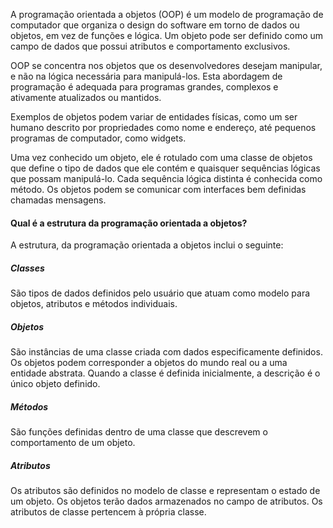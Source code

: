 A programação orientada a objetos (OOP) é ​​um modelo de programação de computador que organiza o design do software em torno de dados ou objetos, em vez de funções e lógica. Um objeto pode ser definido como um campo de dados que possui atributos e comportamento exclusivos.

OOP se concentra nos objetos que os desenvolvedores desejam manipular, e não na lógica necessária para manipulá-los. Esta abordagem de programação é adequada para programas grandes, complexos e ativamente atualizados ou mantidos. 

Exemplos de objetos podem variar de entidades físicas, como um ser humano descrito por propriedades como nome e endereço, até pequenos programas de computador, como widgets.

Uma vez conhecido um objeto, ele é rotulado com uma classe de objetos que define o tipo de dados que ele contém e quaisquer sequências lógicas que possam manipulá-lo. Cada sequência lógica distinta é conhecida como método. Os objetos podem se comunicar com interfaces bem definidas chamadas mensagens.

#### Qual é a estrutura da programação orientada a objetos?
A estrutura, da programação orientada a objetos inclui o seguinte:

##### Classes
São tipos de dados definidos pelo usuário que atuam como modelo para objetos, atributos e métodos individuais.

##### Objetos
São instâncias de uma classe criada com dados especificamente definidos. Os objetos podem corresponder a objetos do mundo real ou a uma entidade abstrata. Quando a classe é definida inicialmente, a descrição é o único objeto definido.

##### Métodos
São funções definidas dentro de uma classe que descrevem o comportamento de um objeto.  

##### Atributos 
Os atributos são definidos no modelo de classe e representam o estado de um objeto. Os objetos terão dados armazenados no campo de atributos. Os atributos de classe pertencem à própria classe.